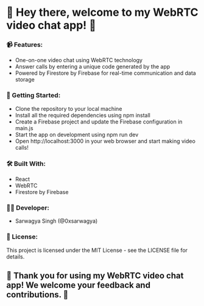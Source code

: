 # 👋 Hey there, welcome to my WebRTC video chat app! 🎉

### 📹 Features:

* One-on-one video chat using WebRTC technology
* Answer calls by entering a unique code generated by the app
* Powered by Firestore by Firebase for real-time communication and data storage

### 🚀 Getting Started:

* Clone the repository to your local machine
* Install all the required dependencies using npm install
* Create a Firebase project and update the Firebase configuration in main.js
* Start the app on development using npm run dev
* Open http://localhost:3000 in your web browser and start making video calls!

### 🛠️ Built With:

* React
* WebRTC
* Firestore by Firebase

### 👨‍💻 Developer:

* Sarwagya Singh (@0xsarwagya)

### 📄 License:
This project is licensed under the MIT License - see the LICENSE file for details.

## 🙏 Thank you for using my WebRTC video chat app! We welcome your feedback and contributions. 🤝